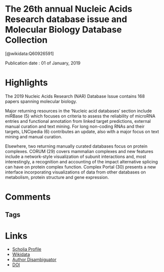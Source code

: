 
The 26th annual Nucleic Acids Research database issue and Molecular Biology Database Collection
===============================================================================================
  
  [@wikidata:Q60926591]  
  
Publication date : 01 of January, 2019  

# Highlights

The 2019 Nucleic Acids Research (NAR) Database Issue contains 168 papers spanning molecular biology. 

Major returning resources in the ‘Nucleic acid databases′ section include miRBase (5) which focuses on criteria to assess the reliability of microRNA entries and functional annotation from linked target predictions, external manual curation and text mining. For long non-coding RNAs and their targets, LNCipedia (6) contributes an update, also with a major focus on text mining and manual curation.


Elsewhere, two returning manually curated databases focus on protein complexes. CORUM (29) covers mammalian complexes and new features include a network-style visualization of subunit interactions and, most interestingly, a recognition and accounting of the impact alternative splicing can have on protein complex function. Complex Portal (30) presents a new interface incorporating visualizations of data from other databases on metabolism, protein structure and gene expression. 

# Comments

## Tags

# Links
  
 * [Scholia Profile](https://scholia.toolforge.org/work/Q60926591)  
 * [Wikidata](https://www.wikidata.org/wiki/Q60926591)  
 * [Author Disambiguator](https://author-disambiguator.toolforge.org/work_item_oauth.php?id=Q60926591&batch_id=&match=1&author_list_id=&doit=Get+author+links+for+work)  
 * [DOI](https://doi.org/10.1093/NAR/GKY1267)  
